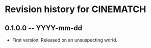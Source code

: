 # Revision history for CINEMATCH

## 0.1.0.0 -- YYYY-mm-dd

* First version. Released on an unsuspecting world.
